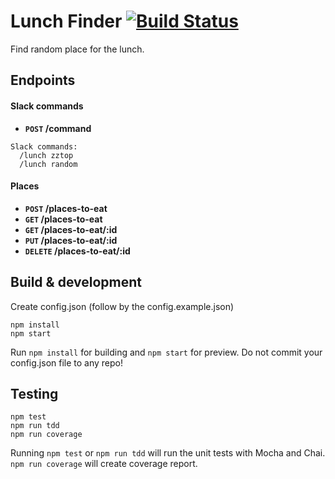 # Lunch Finder [![Build Status](https://travis-ci.org/Budmore/node-lunch-finder.svg?branch=master)](https://travis-ci.org/Budmore/node-lunch-finder)


Find random place for the lunch.



## Endpoints

#### Slack commands

- **<code>POST</code> /command**
```
Slack commands:
  /lunch zztop
  /lunch random
```


#### Places

- **<code>POST</code> /places-to-eat**
- **<code>GET</code> /places-to-eat**
- **<code>GET</code> /places-to-eat/:id**
- **<code>PUT</code> /places-to-eat/:id**
- **<code>DELETE</code> /places-to-eat/:id**


## Build & development
Create config.json (follow by the config.example.json)

```
npm install
npm start

```

Run `npm install` for building and `npm start` for preview.
Do not commit your config.json file to any repo!


## Testing
```
npm test
npm run tdd
npm run coverage

```

Running `npm test` or `npm run tdd` will run the unit tests with Mocha and Chai.
`npm run coverage` will create coverage report.

